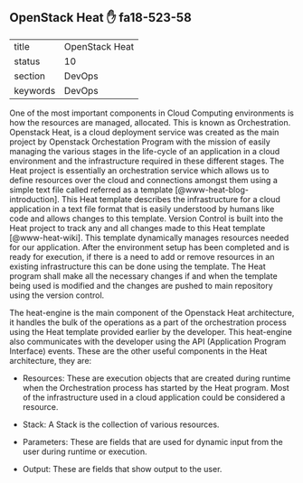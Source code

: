 ## OpenStack Heat :hand: fa18-523-58


|          |                    |
| -------- | ------------------ |
| title    | OpenStack Heat     | 
| status   | 10                 |
| section  | DevOps             |
| keywords | DevOps             |


One of the most important components in Cloud Computing environments is how the resources are managed, allocated. This is known as Orchestration. Openstack Heat, is a cloud deployment service was created as the main project by Openstack Orchestation Program with the mission of easily managing the 
various stages in the life-cycle of an application in a cloud environment and the 
infrastructure required in these different stages. The Heat project is essentially an orchestration
service which allows us to define resources over the cloud and connections
amongst them using a simple text file called referred as a template [@www-heat-blog-introduction].
This Heat template describes the infrastructure for a cloud application in a 
text file format that is easily understood by humans like code and allows changes to this template. 
Version Control is built into the Heat project to track any and all changes made to this Heat template [@www-heat-wiki].
This template dynamically manages resources needed for our application. After the environment setup has been
completed and is ready for execution, if there is a need to add or remove resources in an existing infrastructure this can be done using the template. The Heat program shall make all the necessary changes if and when the template being used is modified and the changes are pushed to main repository using the version control.

The heat-engine is the main component of the Openstack Heat architecture, it handles the bulk of the operations as a part of the orchestration process using the Heat template provided earlier by the developer. This heat-engine also communicates with the developer using the API (Application Program Interface) events. These are the other useful components in the Heat architecture, they are:

* Resources: These are execution objects that are created during runtime when the Orchestration process has started by the Heat program. Most of the infrastructure used in a cloud application could be considered a resource.

* Stack: A Stack is the collection of various resources.

* Parameters: These are fields that are used for dynamic input from the user during runtime or execution.

* Output: These are fields that show output to the user.



